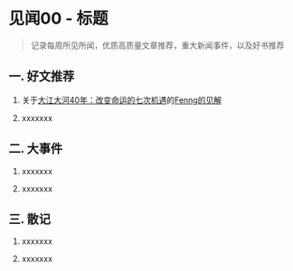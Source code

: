# 见闻00 - 标题

> 记录每周所见所闻，优质高质量文章推荐，重大新闻事件，以及好书推荐

## 一. 好文推荐

1. 关于[大江大河40年：改变命运的七次机遇](https://mp.weixin.qq.com/s/g4CXnLbBL6hzEHnISy5ylQ)的[Fenng的见解](image/Fenng-七次机遇的见解.jpg)

2. xxxxxxx

## 二. 大事件

1. xxxxxxx

2. xxxxxxx

## 三. 散记

1. xxxxxxx

2. xxxxxxx